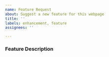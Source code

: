 ```yaml
---
name: Feature Request
about: Suggest a new feature for this webpage
title: ''
labels: enhancement, feature
assignees: ''

---
```


### Feature Description
